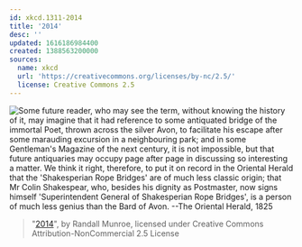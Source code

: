 ```yaml
---
id: xkcd.1311-2014
title: '2014'
desc: ''
updated: 1616186984400
created: 1388563200000
sources:
  name: xkcd
  url: 'https://creativecommons.org/licenses/by-nc/2.5/'
  license: Creative Commons 2.5
---
```

![Some future reader, who may see the term, without knowing the history of it, may imagine that it had reference to some antiquated bridge of the immortal Poet, thrown across the silver Avon, to facilitate his escape after some marauding excursion in a neighbouring park; and in some Gentleman's Magazine of the next century, it is not impossible, but that future antiquaries may occupy page after page in discussing so interesting a matter. We think it right, therefore, to put it on record in the Oriental Herald that the 'Shakesperian Rope Bridges' are of much less classic origin; that Mr Colin Shakespear, who, besides his dignity as Postmaster, now signs himself 'Superintendent General of Shakesperian Rope Bridges', is a person of much less genius than the Bard of Avon. --The Oriental Herald, 1825](https://imgs.xkcd.com/comics/2014.png)
> "[2014](https://xkcd.com/1311/)", by Randall Munroe, licensed under Creative Commons Attribution-NonCommercial 2.5 License
